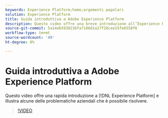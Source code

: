 ```yaml
---
keywords: Experience Platform;home;argomenti popolari
solution: Experience Platform
title: Guida introduttiva a Adobe Experience Platform
description: Questo video offre una breve introduzione all’Experience Platform e illustra le problematiche aziendali che è possibile risolvere.
source-git-commit: 5a14eb5938236fa7186d1a27f28cee15fe6558f6
workflow-type: tm+mt
source-wordcount: '49'
ht-degree: 0%

---
```



# Guida introduttiva a Adobe Experience Platform

Questo video offre una rapida introduzione a [!DNL Experience Platform] e illustra alcune delle problematiche aziendali che è possibile risolvere.

>[!VIDEO](https://video.tv.adobe.com/v/3428495?quality=12&learn=on&captions=ita)